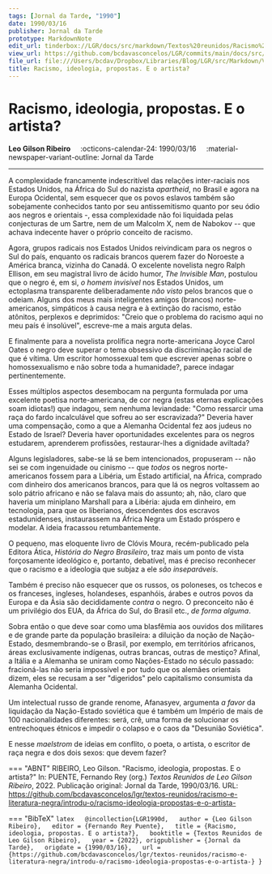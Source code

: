 ```yaml
---
tags: [Jornal da Tarde, "1990"]
date: 1990/03/16
publisher: Jornal da Tarde
prototype: MarkdownNote
edit_url: tinderbox://LGR/docs/src/markdown/Textos%20reunidos/Racismo%20e%20literatura%20negra/Introdu%C3%A7%C3%A3o?view=outline+select=1658628295
view_url: https://github.com/bcdavasconcelos/LGR/commits/main/docs/src/markdown/textos-reunidos/racismo-e-literatura-negra/introdu-o/racismo-ideologia-propostas-e-o-artista-.md
file_url: file:///Users/bcdav/Dropbox/Libraries/Blog/LGR/src/Markdown/Vol%201/Introduc%CC%A7a%CC%83o/Racismo,%20ideologia,%20propostas.%20E%20o%20artista%3F.md
title: Racismo, ideologia, propostas. E o artista?
---
```


# Racismo, ideologia, propostas. E o artista?

__Leo Gilson Ribeiro__ &nbsp;&nbsp;&nbsp; :octicons-calendar-24: 1990/03/16 &nbsp;&nbsp;&nbsp; :material-newspaper-variant-outline: Jornal da Tarde  

---

A complexidade francamente indescritível das relações inter-raciais nos Estados Unidos, na África do Sul do nazista *apartheid*, no Brasil e agora na Europa Ocidental, sem esquecer que os povos eslavos também são sobejamente conhecidos tanto por seu antissemitismo quanto por seu ódio aos negros e orientais -, essa complexidade não foi liquidada pelas conjecturas de um Sartre, nem de um Malcolm X, nem de Nabokov -- que achava indecente haver o próprio conceito de racismo.

Agora, grupos radicais nos Estados Unidos reivindicam para os negros o Sul do país, enquanto os radicais brancos querem fazer do Noroeste a América branca, vizinha do Canadá. O excelente novelista negro Ralph Ellison, em seu magistral livro de ácido humor, *The Invisible Man*, postulou que o negro é, em si, *o homem invisível* nos Estados Unidos, um ectoplasma transparente deliberadamente *não visto* pelos brancos que o odeiam. Alguns dos meus mais inteligentes amigos (brancos) norte-americanos, simpáticos à causa negra e à extinção do racismo, estão atônitos, perplexos e deprimidos: "Creio que o problema do racismo aqui no meu país é insolúvel", escreve-me a mais arguta delas.

E finalmente para a novelista prolífica negra norte-americana Joyce Carol Oates o negro deve superar o tema obsessivo da discriminação racial de que é vítima. Um escritor homossexual tem que escrever apenas sobre o homossexualismo e não sobre toda a humanidade?, parece indagar pertinentemente.

Esses múltiplos aspectos desembocam na pergunta formulada por uma excelente poetisa norte-americana, de cor negra (estas eternas explicações soam idiotas!) que indagou, sem nenhuma leviandade: "Como ressarcir uma raça do fardo incalculável que sofreu ao ser escravizada?" Deveria haver uma compensação, como a que a Alemanha Ocidental fez aos judeus no Estado de Israel? Deveria haver oportunidades excelentes para os negros estudarem, aprenderem profissões, restaurar-lhes a dignidade aviltada?

Alguns legisladores, sabe-se lá se bem intencionados, propuseram -- não sei se com ingenuidade ou cinismo -- que *todos* os negros norte-americanos fossem para a Libéria, um Estado artificial, na África, comprado com dinheiro dos americanos brancos, para que lá os negros voltassem ao solo pátrio africano e não se falava mais do assunto; ah, não, claro que haveria um miniplano Marshall para a Libéria: ajuda em dinheiro, em tecnologia, para que os liberianos, descendentes dos escravos estadunidenses, instaurassem na África Negra um Estado próspero e modelar. A ideia fracassou retumbantemente.

O pequeno, mas eloquente livro de Clóvis Moura, recém-publicado pela Editora Ática, *História do Negro Brasileiro*, traz mais um ponto de vista forçosamente ideológico e, portanto, debatível, mas é preciso reconhecer que o racismo e a ideologia que subjaz a ele *são inseparáveis*.

Também é preciso não esquecer que os russos, os poloneses, os tchecos e os franceses, ingleses, holandeses, espanhóis, árabes e outros povos da Europa e da Ásia são decididamente *contra* o negro. O preconceito não é um privilégio dos EUA, da África do Sul, do Brasil etc., *de forma alguma*.

Sobra então o que deve soar como uma blasfêmia aos ouvidos dos militares e de grande parte da população brasileira: a diluição da noção de Nação-Estado, desmembrando-se o Brasil, por exemplo, em territórios africanos, áreas exclusivamente indígenas, outras brancas, outras de mestiço? Afinal, a Itália e a Alemanha se uniram como Nações-Estado no século passado: fracioná-las não seria impossível e por tudo que os alemães orientais dizem, eles se recusam a ser "digeridos" pelo capitalismo consumista da Alemanha Ocidental.

Um intelectual russo de grande renome, Afanasyev, argumenta *a favor* da liquidação da Nação-Estado soviética que é também um Império de mais de 100 nacionalidades diferentes: será, crê, uma forma de solucionar os entrechoques étnicos e impedir o colapso e o caos da "Desunião Soviética".

E nesse *maelstrom* de ideias em conflito, o poeta, o artista, o escritor de raça negra e dos dois sexos: que devem fazer?


=== "ABNT"
    RIBEIRO, Leo Gilson. "Racismo, ideologia, propostas. E o artista?" In: PUENTE, Fernando Rey (org.) _Textos Reunidos de Leo Gilson Ribeiro_, 2022. Publicação original: Jornal da Tarde, 1990/03/16. URL: https://github.com/bcdavasconcelos/lgr/textos-reunidos/racismo-e-literatura-negra/introdu-o/racismo-ideologia-propostas-e-o-artista-  

=== "BibTeX"
    ```latex  
    @incollection{LGR1990d,  
    author = {Leo Gilson Ribeiro},  
    editor = {Fernando Rey Puente},  
    title = {Racismo, ideologia, propostas. E o artista?},  
    booktitle = {Textos Reunidos de Leo Gilson Ribeiro},  
    year = {2022},
    origpublisher = {Jornal da Tarde},  
    origdate = {1990/03/16},  
    url = {https://github.com/bcdavasconcelos/lgr/textos-reunidos/racismo-e-literatura-negra/introdu-o/racismo-ideologia-propostas-e-o-artista-}
    }
    ```
